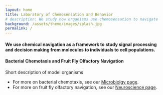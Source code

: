 ```yaml
---
layout: home
title: Laboratory of Chemosensation and Behavior
# description: We study how organisms use chemosensation to navigate
background: /assets/theme/images/splash.jpg
permalink: /
---
```


#### We use chemical navigation as a framework to study signal processing and decision making from molecules to individuals to cell populations.

#### Bacterial Chemotaxis and Fruit Fly Olfactory Navigation

Short description of model organisms

<div class="col-lg">
    <ul class="fa-ul">
        <li>
			<i class="fa-li fa fa-chevron-circle-right"></i> For more on bacterial chemotaxis, see our <a href="micro/">Microbiolgy page</a>.
        </li>
        <li>
			<i class="fa-li fa fa-chevron-circle-right"></i> For more on fruit fly olfactory navigation, see our <a href="neuro/">Neuroscience page</a>.
        </li>
    </ul>
</div>

<!-- [Petridish](https://github.com/peterdesmet/petridish) is a Jekyll theme for research project websites. Or your personal blog or lab website. 👩‍🔬 It's mobile-friendly (thanks to [Bootstrap 5](https://getbootstrap.com/docs/5.1/)), free, easy to customize, and designed to work well with [GitHub Pages](https://pages.github.com/).

## Installation

See the demo website for instructions:

- [Installation]({{ '/docs/installation/' | relative_url }})
- [Configuration]({{ '/docs/configuration/' | relative_url }})
- [Markdown]({{ '/docs/markdown/' | relative_url }})
 -->